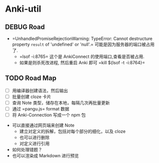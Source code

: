 # Anki-util

## DEBUG Road

- =UnhandledPromiseRejectionWarning: TypeError: Cannot destructure property `result` of 'undefined' or 'null'.=
    可能是因为服务器的端口被占用了.
    - =lsof -i:8765= 这个是 AnkiConnect 的使用端口,查看是否被占用.
    - 如果是则杀死改进程, 然后重启 Anki 即可 =kill \${lsof -t -i:8764}=

## TODO Road Map

- [ ] 用编译器创建语法，然后输出
- [ ] 批量创建 cloze 卡片
- [ ] 查询 Note 类型，储存在本地，每隔几次再批量更新
- [ ] 通过 =pangu.js= format 数据
- [ ] 将 Anki-Connection 写成一个 npm 包

- 可以直接通过网页端来创建 Note
    - 建立对定义的拆解，包括对每个部分的细化，以及 cloze
    - 也可以进行删除
    - 对定义进行引用
- 如何处理错题？
- 也可以渲染成 Markdown 进行预览
